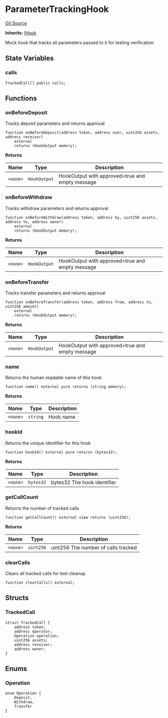# ParameterTrackingHook
[Git Source](https://github.com/SovaNetwork/fountfi/blob/a2137abe6629a13ef56e85f61ccb9fcfe0d3f27a/src/mocks/hooks/ParameterTrackingHook.sol)

**Inherits:**
[IHook](/src/hooks/IHook.sol/interface.IHook.md)

Mock hook that tracks all parameters passed to it for testing verification


## State Variables
### calls

```solidity
TrackedCall[] public calls;
```


## Functions
### onBeforeDeposit

Tracks deposit parameters and returns approval


```solidity
function onBeforeDeposit(address token, address user, uint256 assets, address receiver)
    external
    returns (HookOutput memory);
```
**Returns**

|Name|Type|Description|
|----|----|-----------|
|`<none>`|`HookOutput`|HookOutput with approved=true and empty message|


### onBeforeWithdraw

Tracks withdraw parameters and returns approval


```solidity
function onBeforeWithdraw(address token, address by, uint256 assets, address to, address owner)
    external
    returns (HookOutput memory);
```
**Returns**

|Name|Type|Description|
|----|----|-----------|
|`<none>`|`HookOutput`|HookOutput with approved=true and empty message|


### onBeforeTransfer

Tracks transfer parameters and returns approval


```solidity
function onBeforeTransfer(address token, address from, address to, uint256 amount)
    external
    returns (HookOutput memory);
```
**Returns**

|Name|Type|Description|
|----|----|-----------|
|`<none>`|`HookOutput`|HookOutput with approved=true and empty message|


### name

Returns the human readable name of this hook


```solidity
function name() external pure returns (string memory);
```
**Returns**

|Name|Type|Description|
|----|----|-----------|
|`<none>`|`string`|Hook name|


### hookId

Returns the unique identifier for this hook


```solidity
function hookId() external pure returns (bytes32);
```
**Returns**

|Name|Type|Description|
|----|----|-----------|
|`<none>`|`bytes32`|bytes32 The hook identifier|


### getCallCount

Returns the number of tracked calls


```solidity
function getCallCount() external view returns (uint256);
```
**Returns**

|Name|Type|Description|
|----|----|-----------|
|`<none>`|`uint256`|uint256 The number of calls tracked|


### clearCalls

Clears all tracked calls for test cleanup


```solidity
function clearCalls() external;
```

## Structs
### TrackedCall

```solidity
struct TrackedCall {
    address token;
    address operator;
    Operation operation;
    uint256 assets;
    address receiver;
    address owner;
}
```

## Enums
### Operation

```solidity
enum Operation {
    Deposit,
    Withdraw,
    Transfer
}
```

